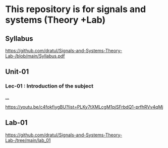 # This repository is for signals and systems (Theory +Lab)

## Syllabus
https://github.com/dratul/Signals-and-Systems-Theory-Lab-/blob/main/Syllabus.pdf

## Unit-01
### Lec-01 : Introduction of the subject
<a href="(https://youtu.be/c4fokfiygBU?list=PLKy7tXMLcgM1pjSFrbdQ1-prfhRVv4qMj)" target="_blank">...</a>


https://youtu.be/c4fokfiygBU?list=PLKy7tXMLcgM1pjSFrbdQ1-prfhRVv4qMj


## Lab-01
https://github.com/dratul/Signals-and-Systems-Theory-Lab-/tree/main/lab_01
